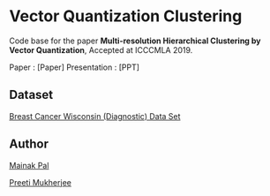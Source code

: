# Vector Quantization Clustering

Code base for the paper **Multi-resolution Hierarchical Clustering by Vector Quantization**, Accepted at ICCCMLA 2019.

Paper : [Paper]
Presentation : [PPT]

## Dataset

[Breast Cancer Wisconsin (Diagnostic) Data Set](!https://archive.ics.uci.edu/ml/datasets/Breast+Cancer+Wisconsin+(Diagnostic))

## Author
[Mainak Pal](https://github.com/mpalrocks)

[Preeti Mukherjee](https://github.com/preeti98)
